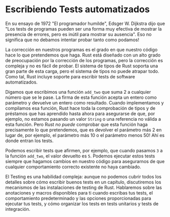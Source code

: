 # Escribiendo Tests automatizados

En su ensayo de 1972 "El programador humilde", Edsger W. Dijkstra dijo que
"Los tests de programas pueden ser una forma muy efectiva de mostrar la
presencia de errores, pero es inútil para mostrar su ausencia". Eso no significa
que no debamos intentar probar tanto como podamos!

La corrección en nuestros programas es el grado en que nuestro código hace lo
que pretendemos que haga. Rust está diseñado con un alto grado de preocupación
por la corrección de los programas, pero la corrección es compleja y no es
fácil de probar. El sistema de tipos de Rust soporta una gran parte de esta
carga, pero el sistema de tipos no puede atrapar todo. Como tal, Rust incluye
soporte para escribir tests de software automatizados.

Digamos que escribimos una función `add_two` que suma 2 a cualquier número que
se le pase. La firma de esta función acepta un entero como parámetro y devuelve
un entero como resultado. Cuando implementamos y compilamos esa función, Rust
hace toda la comprobación de tipos y de préstamos que has aprendido hasta ahora
para asegurarse de que, por ejemplo, no estamos pasando un valor `String` o una
referencia no válida a esta función. Pero Rust *no puede* comprobar que esta
función haga precisamente lo que pretendemos, que es devolver el parámetro más
2 en lugar de, por ejemplo, el parámetro más 10 o el parámetro menos 50! Ahí es
donde entran los tests.

Podemos escribir tests que afirmen, por ejemplo, que cuando pasamos `3` a la
función `add_two`, el valor devuelto es `5`. Podemos ejecutar estos tests
siempre que hagamos cambios en nuestro código para asegurarnos de que cualquier
comportamiento correcto existente no haya cambiado.

El Testing es una habilidad compleja: aunque no podemos cubrir todos los
detalles sobre cómo escribir buenos tests en un capítulo, discutiremos los
mecanismos de las instalaciones de testing de Rust. Hablaremos sobre las
anotaciones y macros disponibles para ti cuando escribas tus tests, el
comportamiento predeterminado y las opciones proporcionadas para ejecutar tus
tests, y cómo organizar los tests en tests unitarios y tests de integración.
